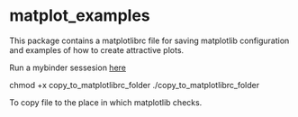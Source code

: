 # matplot_examples
This package contains a matplotlibrc file for saving matplotlib configuration and examples of how to create attractive plots.

Run a mybinder sessesion [here](https://mybinder.org/v2/gh/mpmdean/matplotlib_examples/master?filepath=ex_01_multipanel_colorplot.ipynb)


chmod +x copy_to_matplotlibrc_folder
./copy_to_matplotlibrc_folder

To copy file to the place in which matplotlib checks. 

